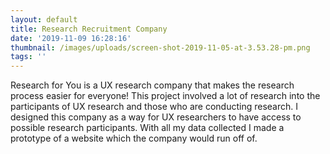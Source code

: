 ```yaml
---
layout: default
title: Research Recruitment Company
date: '2019-11-09 16:28:16'
thumbnail: /images/uploads/screen-shot-2019-11-05-at-3.53.28-pm.png
tags: ''
---
```

Research for You is a UX research company that makes the research process easier for everyone! This project involved a lot of research into the participants of UX research and those who are conducting research. I designed this company as a way for UX researchers to have access to possible research participants. With all my data collected I made a prototype of a website which the company would run off of.
